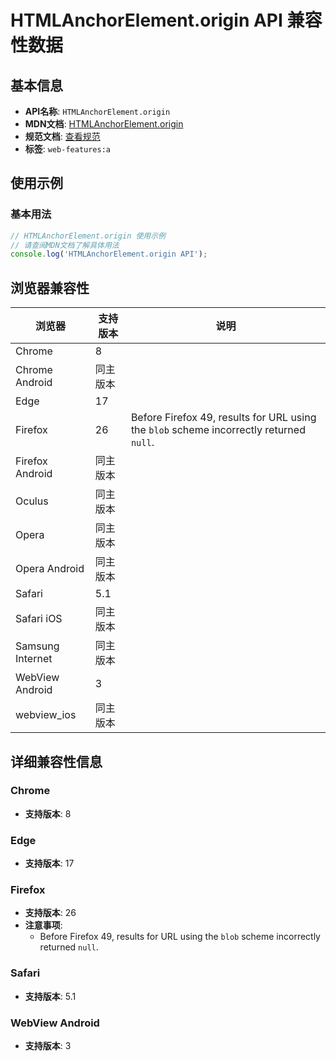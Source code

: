 # HTMLAnchorElement.origin API 兼容性数据

## 基本信息

- **API名称**: `HTMLAnchorElement.origin`
- **MDN文档**: [HTMLAnchorElement.origin](https://developer.mozilla.org/docs/Web/API/HTMLAnchorElement/origin)
- **规范文档**: [查看规范](https://html.spec.whatwg.org/multipage/links.html#dom-hyperlink-origin-dev)
- **标签**: `web-features:a`

## 使用示例

### 基本用法

```javascript
// HTMLAnchorElement.origin 使用示例
// 请查阅MDN文档了解具体用法
console.log('HTMLAnchorElement.origin API');
```

## 浏览器兼容性

| 浏览器 | 支持版本 | 说明 |
|--------|----------|------|
| Chrome | 8 |  |
| Chrome Android | 同主版本 |  |
| Edge | 17 |  |
| Firefox | 26 | Before Firefox 49, results for URL using the `blob` scheme incorrectly returned `null`. |
| Firefox Android | 同主版本 |  |
| Oculus | 同主版本 |  |
| Opera | 同主版本 |  |
| Opera Android | 同主版本 |  |
| Safari | 5.1 |  |
| Safari iOS | 同主版本 |  |
| Samsung Internet | 同主版本 |  |
| WebView Android | 3 |  |
| webview_ios | 同主版本 |  |

## 详细兼容性信息

### Chrome

- **支持版本**: 8

### Edge

- **支持版本**: 17

### Firefox

- **支持版本**: 26
- **注意事项**:
  - Before Firefox 49, results for URL using the `blob` scheme incorrectly returned `null`.

### Safari

- **支持版本**: 5.1

### WebView Android

- **支持版本**: 3

